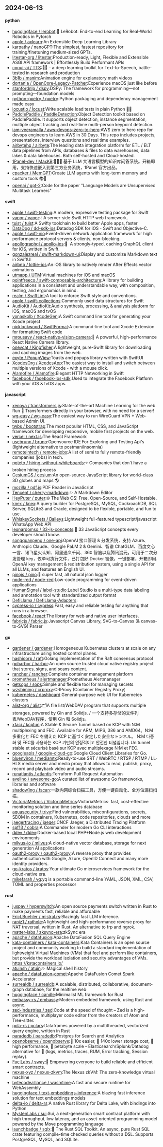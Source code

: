 ## 2024-06-13

#### python
* [huggingface / lerobot](https://github.com/huggingface/lerobot):🤗 LeRobot: End-to-end Learning for Real-World Robotics in Pytorch
* [apple / axlearn](https://github.com/apple/axlearn):An Extensible Deep Learning Library
* [karpathy / nanoGPT](https://github.com/karpathy/nanoGPT):The simplest, fastest repository for training/finetuning medium-sized GPTs.
* [litestar-org / litestar](https://github.com/litestar-org/litestar):Production-ready, Light, Flexible and Extensible ASGI API framework | Effortlessly Build Performant APIs
* [coqui-ai / TTS](https://github.com/coqui-ai/TTS):🐸💬 - a deep learning toolkit for Text-to-Speech, battle-tested in research and production
* [3b1b / manim](https://github.com/3b1b/manim):Animation engine for explanatory math videos
* [dortania / OpenCore-Legacy-Patcher](https://github.com/dortania/OpenCore-Legacy-Patcher):Experience macOS just like before
* [stanfordnlp / dspy](https://github.com/stanfordnlp/dspy):DSPy: The framework for programming—not prompting—foundation models
* [python-poetry / poetry](https://github.com/python-poetry/poetry):Python packaging and dependency management made easy
* [locustio / locust](https://github.com/locustio/locust):Write scalable load tests in plain Python 🚗💨
* [PaddlePaddle / PaddleDetection](https://github.com/PaddlePaddle/PaddleDetection):Object Detection toolkit based on PaddlePaddle. It supports object detection, instance segmentation, multiple object tracking and real-time multi-person keypoint detection.
* [iam-veeramalla / aws-devops-zero-to-hero](https://github.com/iam-veeramalla/aws-devops-zero-to-hero):AWS zero to hero repo for devops engineers to learn AWS in 30 Days. This repo includes projects, presentations, interview questions and real time examples.
* [airbytehq / airbyte](https://github.com/airbytehq/airbyte):The leading data integration platform for ETL / ELT data pipelines from APIs, databases & files to data warehouses, data lakes & data lakehouses. Both self-hosted and Cloud-hosted.
* [1Panel-dev / MaxKB](https://github.com/1Panel-dev/MaxKB):🚀🚀🚀 基于 LLM 大语言模型的知识库问答系统。开箱即用，支持快速嵌入到第三方业务系统，1Panel 官方出品。
* [cpacker / MemGPT](https://github.com/cpacker/MemGPT):Create LLM agents with long-term memory and custom tools 📚🦙
* [openai / gpt-2](https://github.com/openai/gpt-2):Code for the paper "Language Models are Unsupervised Multitask Learners"

#### swift
* [apple / swift-testing](https://github.com/apple/swift-testing):A modern, expressive testing package for Swift
* [vapor / vapor](https://github.com/vapor/vapor):💧 A server-side Swift HTTP web framework.
* [tuist / tuist](https://github.com/tuist/tuist):A Swifty toolchain to build better Apple apps, faster
* [DataDog / dd-sdk-ios](https://github.com/DataDog/dd-sdk-ios):Datadog SDK for iOS - Swift and Objective-C.
* [apple / swift-nio](https://github.com/apple/swift-nio):Event-driven network application framework for high performance protocol servers & clients, non-blocking.
* [apollographql / apollo-ios](https://github.com/apollographql/apollo-ios):📱  A strongly-typed, caching GraphQL client for iOS, written in Swift.
* [gonzalezreal / swift-markdown-ui](https://github.com/gonzalezreal/swift-markdown-ui):Display and customize Markdown text in SwiftUI
* [airbnb / lottie-ios](https://github.com/airbnb/lottie-ios):An iOS library to natively render After Effects vector animations
* [utmapp / UTM](https://github.com/utmapp/UTM):Virtual machines for iOS and macOS
* [pointfreeco / swift-composable-architecture](https://github.com/pointfreeco/swift-composable-architecture):A library for building applications in a consistent and understandable way, with composition, testing, and ergonomics in mind.
* [realm / SwiftLint](https://github.com/realm/SwiftLint):A tool to enforce Swift style and conventions.
* [apple / swift-collections](https://github.com/apple/swift-collections):Commonly used data structures for Swift
* [AudioKit / AudioKit](https://github.com/AudioKit/AudioKit):Audio synthesis, processing, & analysis platform for iOS, macOS and tvOS
* [yonaskolb / XcodeGen](https://github.com/yonaskolb/XcodeGen):A Swift command line tool for generating your Xcode project
* [nicklockwood / SwiftFormat](https://github.com/nicklockwood/SwiftFormat):A command-line tool and Xcode Extension for formatting Swift code
* [mrousavy / react-native-vision-camera](https://github.com/mrousavy/react-native-vision-camera):📸 A powerful, high-performance React Native Camera library.
* [onevcat / Kingfisher](https://github.com/onevcat/Kingfisher):A lightweight, pure-Swift library for downloading and caching images from the web.
* [exyte / PopupView](https://github.com/exyte/PopupView):Toasts and popups library written with SwiftUI
* [XcodesOrg / XcodesApp](https://github.com/XcodesOrg/XcodesApp):The easiest way to install and switch between multiple versions of Xcode - with a mouse click.
* [Alamofire / Alamofire](https://github.com/Alamofire/Alamofire):Elegant HTTP Networking in Swift
* [facebook / facebook-ios-sdk](https://github.com/facebook/facebook-ios-sdk):Used to integrate the Facebook Platform with your iOS & tvOS apps.

#### javascript
* [xenova / transformers.js](https://github.com/xenova/transformers.js):State-of-the-art Machine Learning for the web. Run 🤗 Transformers directly in your browser, with no need for a server!
* [wg-easy / wg-easy](https://github.com/wg-easy/wg-easy):The easiest way to run WireGuard VPN + Web-based Admin UI.
* [twbs / bootstrap](https://github.com/twbs/bootstrap):The most popular HTML, CSS, and JavaScript framework for developing responsive, mobile first projects on the web.
* [vercel / next.js](https://github.com/vercel/next.js):The React Framework
* [usebruno / bruno](https://github.com/usebruno/bruno):Opensource IDE For Exploring and Testing Api's (lightweight alternative to postman/insomnia)
* [remoteintech / remote-jobs](https://github.com/remoteintech/remote-jobs):A list of semi to fully remote-friendly companies (jobs) in tech.
* [poteto / hiring-without-whiteboards](https://github.com/poteto/hiring-without-whiteboards):⭐️ Companies that don't have a broken hiring process
* [CesiumGS / cesium](https://github.com/CesiumGS/cesium):An open-source JavaScript library for world-class 3D globes and maps 🌎
* [mozilla / pdf.js](https://github.com/mozilla/pdf.js):PDF Reader in JavaScript
* [Tencent / cherry-markdown](https://github.com/Tencent/cherry-markdown):✨ A Markdown Editor
* [HeyPuter / puter](https://github.com/HeyPuter/puter):🌐 The Web OS! Free, Open-Source, and Self-Hostable.
* [knex / knex](https://github.com/knex/knex):A query builder for PostgreSQL, MySQL, CockroachDB, SQL Server, SQLite3 and Oracle, designed to be flexible, portable, and fun to use.
* [WhiskeySockets / Baileys](https://github.com/WhiskeySockets/Baileys):Lightweight full-featured typescript/javascript WhatsApp Web API
* [leonardomso / 33-js-concepts](https://github.com/leonardomso/33-js-concepts):📜 33 JavaScript concepts every developer should know.
* [songquanpeng / one-api](https://github.com/songquanpeng/one-api):OpenAI 接口管理 & 分发系统，支持 Azure、Anthropic Claude、Google PaLM 2 & Gemini、智谱 ChatGLM、百度文心一言、讯飞星火认知、阿里通义千问、360 智脑以及腾讯混元，可用于二次分发管理 key，仅单可执行文件，已打包好 Docker 镜像，一键部署，开箱即用. OpenAI key management & redistribution system, using a single API for all LLMs, and features an English UI.
* [pinojs / pino](https://github.com/pinojs/pino):🌲 super fast, all natural json logger
* [node-red / node-red](https://github.com/node-red/node-red):Low-code programming for event-driven applications
* [HumanSignal / label-studio](https://github.com/HumanSignal/label-studio):Label Studio is a multi-type data labeling and annotation tool with standardized output format
* [DefiLlama / DefiLlama-Adapters](https://github.com/DefiLlama/DefiLlama-Adapters):
* [cypress-io / cypress](https://github.com/cypress-io/cypress):Fast, easy and reliable testing for anything that runs in a browser.
* [facebook / react](https://github.com/facebook/react):The library for web and native user interfaces.
* [fabricjs / fabric.js](https://github.com/fabricjs/fabric.js):Javascript Canvas Library, SVG-to-Canvas (& canvas-to-SVG) Parser

#### go
* [gardener / gardener](https://github.com/gardener/gardener):Homogeneous Kubernetes clusters at scale on any infrastructure using hosted control planes.
* [hashicorp / raft](https://github.com/hashicorp/raft):Golang implementation of the Raft consensus protocol
* [goharbor / harbor](https://github.com/goharbor/harbor):An open source trusted cloud native registry project that stores, signs, and scans content.
* [rancher / rancher](https://github.com/rancher/rancher):Complete container management platform
* [prometheus / alertmanager](https://github.com/prometheus/alertmanager):Prometheus Alertmanager
* [getsops / sops](https://github.com/getsops/sops):Simple and flexible tool for managing secrets
* [wzshiming / crproxy](https://github.com/wzshiming/crproxy):CRProxy (Container Registry Proxy)
* [kubernetes / dashboard](https://github.com/kubernetes/dashboard):General-purpose web UI for Kubernetes clusters
* [alist-org / alist](https://github.com/alist-org/alist):🗂️A file list/WebDAV program that supports multiple storages, powered by Gin and Solidjs. / 一个支持多存储的文件列表/WebDAV程序，使用 Gin 和 Solidjs。
* [xtaci / kcptun](https://github.com/xtaci/kcptun):A Stable & Secure Tunnel based on KCP with N:M multiplexing and FEC. Available for ARM, MIPS, 386 and AMD64。N:M 多重化と FEC を備えた KCP に基づく安定した安全なトンネル。 N:M 다중화 및 FEC를 사용하는 KCP 기반의 안정적이고 안전한 터널입니다. Un tunnel stable et sécurisé basé sur KCP avec multiplexage N:M et FEC.
* [googleapis / google-cloud-go](https://github.com/googleapis/google-cloud-go):Google Cloud Client Libraries for Go.
* [bluenviron / mediamtx](https://github.com/bluenviron/mediamtx):Ready-to-use SRT / WebRTC / RTSP / RTMP / LL-HLS media server and media proxy that allows to read, publish, proxy, record and playback video and audio streams.
* [runatlantis / atlantis](https://github.com/runatlantis/atlantis):Terraform Pull Request Automation
* [avelino / awesome-go](https://github.com/avelino/awesome-go):A curated list of awesome Go frameworks, libraries and software
* [shadow1ng / fscan](https://github.com/shadow1ng/fscan):一款内网综合扫描工具，方便一键自动化、全方位漏扫扫描。
* [VictoriaMetrics / VictoriaMetrics](https://github.com/VictoriaMetrics/VictoriaMetrics):VictoriaMetrics: fast, cost-effective monitoring solution and time series database
* [aquasecurity / trivy](https://github.com/aquasecurity/trivy):Find vulnerabilities, misconfigurations, secrets, SBOM in containers, Kubernetes, code repositories, clouds and more
* [jaegertracing / jaeger](https://github.com/jaegertracing/jaeger):CNCF Jaeger, a Distributed Tracing Platform
* [spf13 / cobra](https://github.com/spf13/cobra):A Commander for modern Go CLI interactions
* [ddev / ddev](https://github.com/ddev/ddev):Docker-based local PHP+Node.js web development environments
* [milvus-io / milvus](https://github.com/milvus-io/milvus):A cloud-native vector database, storage for next generation AI applications
* [oauth2-proxy / oauth2-proxy](https://github.com/oauth2-proxy/oauth2-proxy):A reverse proxy that provides authentication with Google, Azure, OpenID Connect and many more identity providers.
* [go-kratos / kratos](https://github.com/go-kratos/kratos):Your ultimate Go microservices framework for the cloud-native era.
* [mikefarah / yq](https://github.com/mikefarah/yq):yq is a portable command-line YAML, JSON, XML, CSV, TOML and properties processor

#### rust
* [juspay / hyperswitch](https://github.com/juspay/hyperswitch):An open source payments switch written in Rust to make payments fast, reliable and affordable
* [EricLBuehler / mistral.rs](https://github.com/EricLBuehler/mistral.rs):Blazingly fast LLM inference.
* [rapiz1 / rathole](https://github.com/rapiz1/rathole):A lightweight and high-performance reverse proxy for NAT traversal, written in Rust. An alternative to frp and ngrok.
* [matter-labs / zksync-era](https://github.com/matter-labs/zksync-era):zkSync era
* [apache / datafusion](https://github.com/apache/datafusion):Apache DataFusion SQL Query Engine
* [kata-containers / kata-containers](https://github.com/kata-containers/kata-containers):Kata Containers is an open source project and community working to build a standard implementation of lightweight Virtual Machines (VMs) that feel and perform like containers, but provide the workload isolation and security advantages of VMs. https://katacontainers.io/
* [atuinsh / atuin](https://github.com/atuinsh/atuin):✨ Magical shell history
* [apache / datafusion-comet](https://github.com/apache/datafusion-comet):Apache DataFusion Comet Spark Accelerator
* [surrealdb / surrealdb](https://github.com/surrealdb/surrealdb):A scalable, distributed, collaborative, document-graph database, for the realtime web
* [huggingface / candle](https://github.com/huggingface/candle):Minimalist ML framework for Rust
* [embassy-rs / embassy](https://github.com/embassy-rs/embassy):Modern embedded framework, using Rust and async.
* [zed-industries / zed](https://github.com/zed-industries/zed):Code at the speed of thought – Zed is a high-performance, multiplayer code editor from the creators of Atom and Tree-sitter.
* [pola-rs / polars](https://github.com/pola-rs/polars):Dataframes powered by a multithreaded, vectorized query engine, written in Rust
* [paradedb / paradedb](https://github.com/paradedb/paradedb):Postgres for Search and Analytics
* [openobserve / openobserve](https://github.com/openobserve/openobserve):🚀 10x easier, 🚀 140x lower storage cost, 🚀 high performance, 🚀 petabyte scale - Elasticsearch/Splunk/Datadog alternative for 🚀 (logs, metrics, traces, RUM, Error tracking, Session replay).
* [FuelLabs / sway](https://github.com/FuelLabs/sway):🌴 Empowering everyone to build reliable and efficient smart contracts.
* [nexus-xyz / nexus-zkvm](https://github.com/nexus-xyz/nexus-zkvm):The Nexus zkVM: The zero-knowledge virtual machine
* [bytecodealliance / wasmtime](https://github.com/bytecodealliance/wasmtime):A fast and secure runtime for WebAssembly
* [huggingface / text-embeddings-inference](https://github.com/huggingface/text-embeddings-inference):A blazing fast inference solution for text embeddings models
* [delta-io / delta-rs](https://github.com/delta-io/delta-rs):A native Rust library for Delta Lake, with bindings into Python
* [MystenLabs / sui](https://github.com/MystenLabs/sui):Sui, a next-generation smart contract platform with high throughput, low latency, and an asset-oriented programming model powered by the Move programming language
* [launchbadge / sqlx](https://github.com/launchbadge/sqlx):🧰 The Rust SQL Toolkit. An async, pure Rust SQL crate featuring compile-time checked queries without a DSL. Supports PostgreSQL, MySQL, and SQLite.
